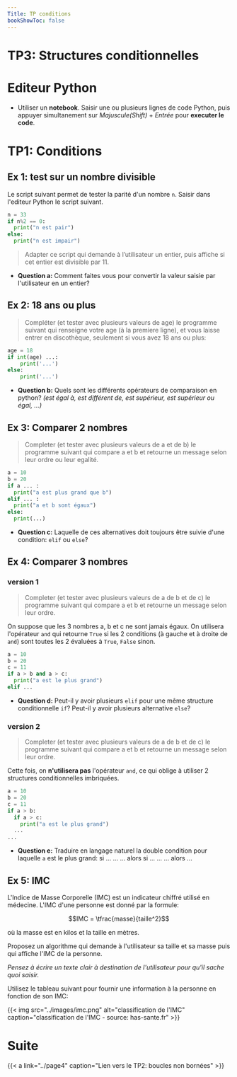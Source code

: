 ```yaml
---
Title: TP conditions
bookShowToc: false
---
```


  
  <!--<link rel="stylesheet" href="https://pyscript.net/alpha/pyscript.css" />
 -->
   <style>
    .editor-box{
      width: 60%;
      display: block;
      border: none;
      margin-right: 10px;
      box-shadow: 0px 2px 5px 0px rgb(77, 77, 77, 0.46);
    }
    #output > div {
    font-family: 'monospace';
    background-color: #e5e5e5;
    border: 1px solid lightgray;
    /*border-top: 0;*/
    font-size: 0.875rem;
    padding: 0.5rem;
  
  }

  #output > div:first-child {
    border-top: 1px solid lightgray;
    display: block;
  }

  #output > div:nth-child(even) {
    border: 0;
  } 
</style>

  <script defer src="https://pyscript.net/alpha/pyscript.js"></script>

# TP3: Structures conditionnelles
# Editeur Python
* Utiliser un **notebook**. Saisir une ou plusieurs lignes de code Python, puis appuyer simultanement sur *Majuscule(Shift)* + *Entrée* pour **executer le code**.

<div>
<py-repl id="my-repl" auto-generate="true"></py-repl>
</div>

# TP1: Conditions
## Ex 1: test sur un nombre divisible
Le script suivant permet de tester la parité d'un nombre `n`. Saisir dans l'editeur Python le script suivant.

```python
n = 33
if n%2 == 0:
  print("n est pair")
else: 
  print("n est impair")
```

> Adapter ce script qui demande à l’utilisateur un entier, puis affiche si cet entier est divisible par 11.

* **Question a:** Comment faites vous pour convertir la valeur saisie par l'utilisateur en un entier?

## Ex 2: 18 ans ou plus
> Compléter (et tester avec plusieurs valeurs de age) le programme suivant qui renseigne votre age (à la premiere ligne), et vous laisse entrer en discothèque, seulement si vous avez 18 ans ou plus:

```python
age = 18
if int(age) ...:
    print('...')
else:
    print('...')
```

* **Question b:** Quels sont les différents opérateurs de comparaison en python? *(est égal à, est différent de, est supérieur, est supérieur ou égal, ...)*

## Ex 3: Comparer 2 nombres
> Completer (et tester avec plusieurs valeurs de a et de b) le programme suivant qui compare a et b et retourne un message selon leur ordre ou leur egalité.

```python 
a = 10
b = 20
if a ... :
  print("a est plus grand que b")
elif ... :
  print("a et b sont égaux")
else:
  print(...)
```

* **Question c:** Laquelle de ces alternatives doit toujours être suivie d'une condition: `elif` ou `else`?

## Ex 4: Comparer 3 nombres
### version 1
> Completer (et tester avec plusieurs valeurs de a de b et de c) le programme suivant qui compare a et b et retourne un message selon leur ordre.

On suppose que les 3 nombres a, b et c ne sont jamais égaux. On utilisera l'opérateur `and` qui retourne `True` si les 2 conditions (à gauche et à droite de `and`) sont toutes les 2 évaluées à `True`, `False` sinon.

```python
a = 10
b = 20
c = 11
if a > b and a > c:
  print("a est le plus grand")
elif ...
```

* **Question d:** Peut-il y avoir plusieurs `elif` pour une même structure conditionnelle `if`? Peut-il y avoir plusieurs alternative `else`?

### version 2
> Completer (et tester avec plusieurs valeurs de a de b et de c) le programme suivant qui compare a et b et retourne un message selon leur ordre.

Cette fois, on **n'utilisera pas** l'opérateur `and`, ce qui oblige à utiliser 2 structures conditionnelles imbriquées.

```python
a = 10
b = 20
c = 11
if a > b:
  if a > c:
    print("a est le plus grand")
  ...
...
```

* **Question e:** Traduire en langage naturel la double condition pour laquelle `a` est le plus grand: si ... ... ... alors si ... ... ... alors ...

## Ex 5: IMC
L'Indice de Masse Corporelle (IMC) est un indicateur chiffré utilisé en médecine. L'IMC d'une personne est donné par la formule:

$$IMC = \tfrac{masse}{taille^2}$$

où la masse est en kilos et la taille en mètres.

Proposez un algorithme qui demande à l'utilisateur sa taille et sa masse puis qui affiche l'IMC de la personne.

*Pensez à écrire un texte clair à destination de l'utilisateur pour qu'il sache quoi saisir.*

Utilisez le tableau suivant pour fournir une information à la personne en fonction de son IMC:

{{< img src="../images/imc.png" alt="classification de l'IMC" caption="classification de l'IMC - source: has-sante.fr" >}}

# Suite
{{< a link="../page4" caption="Lien vers le TP2: boucles non bornées" >}}


